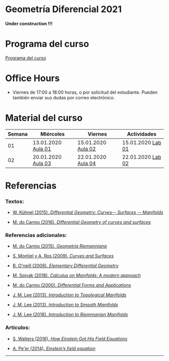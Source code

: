 # Geometría Diferencial 2021

#### Under construction !!!

# Programa del curso
<div id='id-programa'/>

[Programa del curso](programa/Programa-gd2021.pdf)


# Office Hours
<div id='id-office'/>

* Viernes de 17:00 a 18:00 horas, o por solicitud del estudiante. Pueden también enviar sus dudas por correo electrónico.


# Material del curso
<div id='id-material'/>

  **Semana**  | **Miércoles**                         | **Viernes**                           | **Actividades**
  ----------- | ------------------------------------- | ------------------------------------- | -------------------------------------
  01          | 13.01.2020 [Aula 01](aulas/ad01.pdf)  | 15.01.2020 [Aula 02](aulas/ad02.pdf)  | 15.01.2020 [Lab 01](labs/lab01.pdf)
  02          | 20.01.2020 [Aula 03](aulas/ad03.pdf)  | 22.01.2020 [Aula 04](aulas/ad04.pdf)  | 22.01.2020 [Lab 02](labs/lab02.pdf)


# Referencias
<div id='id-ref'/>

### Textos:

* [W. Kühnel (2015). *Differential Geometry: Curves-- Surfaces -- Manifolds*](http://library.lol/main/53E1F3479CBDF2FB78ADDD478E32BB89)

* [M. do Carmo (2016). *Differential Geometry of curves and surfaces*](http://library.lol/main/31E323C7F16E529A2B0B9355A2FE3E31)

### Referencias adicionales:

* [M. do Carmo (2015). *Geometria Riemanniana*](http://library.lol/main/5AF1D617DE1FD78BFCC893F386EF19D7)

* [S. Montiel y A. Ros (2009). *Curves and Surfaces*](http://library.lol/main/0A4400CD07A838BD0667C39248A378CF)

* [B. O'neill (2006). *Elementary Differential Geometry*](http://library.lol/main/28060EF7E136181D96ED01F7A5A05E5D)

* [M. Spivak (2018). *Calculus on Manifolds: A modern approach*](http://library.lol/main/EA5FD5AEB32C27C227649EB88448DAC1)

* [M. do Carmo (2000). *Differential Forms and Applications*](http://library.lol/main/CE7E2584D231805DB923859930650BCF)

* [J. M. Lee (2013). *Introduction to Topological Manifolds*](http://library.lol/main/E1C4A1720315F49A2BA40F5C9C959430)

* [J. M. Lee (2013). *Introduction to Smooth Manifolds*](http://library.lol/main/00D8D81EDF732351D00BF90D16231216)

* [J. M. Lee (2018). *Introduction to Riemmanian Manifolds*](http://library.lol/main/FDE4E270BF68DEA8EC92CCD1D739FBED)

### Artículos:

* [S. Walters (2016). *How Einstein Got His Field Equations*](https://arxiv.org/pdf/1608.05752.pdf)

* [A. Pe'er (2014). *Einstein’s field equation*](http://www.physics.ucc.ie/apeer/PY4112/Einstein.pdf)

---
